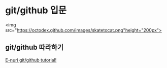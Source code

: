 # git/github 입문
<img src="https://octodex.github.com/images/skatetocat.png"height="200px">

## git/github 따라하기
[E-nuri git/github tutorial!](https://github.com/E-nuri/git_beginner)



